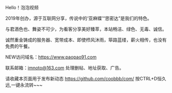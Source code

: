 Hello！泡泡视频

2019年创办，源于互联网分享，传说中的‘亚麻蝶’“思密达”是我们的特色。

与君酒色也、舞姿不可少，为看客分享美好臻萃，本站畅洁、绿色、无毒、诚信。 

诚然重金铸成的服务器、宽带成本、即使栉风沐雨，筚路蓝缕，薪火相传，也没有免费的午餐。 

NEW访问域名：https://www.paopao91.com

联系邮箱：imnoto@163.com 处理删帖、地址获取、广告。

请收藏本页面用于发布新动态 https://github.com/coobbb/com/ 按CTRL+D恒久远,一键永流转~~~ 
                                                                                     
